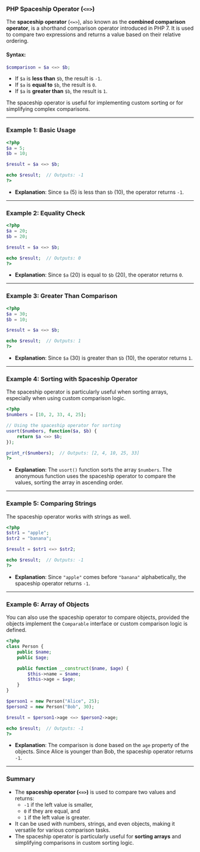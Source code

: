 ### PHP Spaceship Operator (`<=>`)

The **spaceship operator** (`<=>`), also known as the **combined comparison operator**, is a shorthand comparison operator introduced in PHP 7. It is used to compare two expressions and returns a value based on their relative ordering.

#### Syntax:

```php
$comparison = $a <=> $b;
```

- If `$a` is **less than** `$b`, the result is `-1`.
- If `$a` is **equal to** `$b`, the result is `0`.
- If `$a` is **greater than** `$b`, the result is `1`.

The spaceship operator is useful for implementing custom sorting or for simplifying complex comparisons.

---

### Example 1: Basic Usage

```php
<?php
$a = 5;
$b = 10;

$result = $a <=> $b;

echo $result;  // Outputs: -1
?>
```

- **Explanation**: Since `$a` (5) is less than `$b` (10), the operator returns `-1`.

---

### Example 2: Equality Check

```php
<?php
$a = 20;
$b = 20;

$result = $a <=> $b;

echo $result;  // Outputs: 0
?>
```

- **Explanation**: Since `$a` (20) is equal to `$b` (20), the operator returns `0`.

---

### Example 3: Greater Than Comparison

```php
<?php
$a = 30;
$b = 10;

$result = $a <=> $b;

echo $result;  // Outputs: 1
?>
```

- **Explanation**: Since `$a` (30) is greater than `$b` (10), the operator returns `1`.

---

### Example 4: Sorting with Spaceship Operator

The spaceship operator is particularly useful when sorting arrays, especially when using custom comparison logic.

```php
<?php
$numbers = [10, 2, 33, 4, 25];

// Using the spaceship operator for sorting
usort($numbers, function($a, $b) {
    return $a <=> $b;
});

print_r($numbers);  // Outputs: [2, 4, 10, 25, 33]
?>
```

- **Explanation**: The `usort()` function sorts the array `$numbers`. The anonymous function uses the spaceship operator to compare the values, sorting the array in ascending order.

---

### Example 5: Comparing Strings

The spaceship operator works with strings as well.

```php
<?php
$str1 = "apple";
$str2 = "banana";

$result = $str1 <=> $str2;

echo $result;  // Outputs: -1
?>
```

- **Explanation**: Since `"apple"` comes before `"banana"` alphabetically, the spaceship operator returns `-1`.

---

### Example 6: Array of Objects

You can also use the spaceship operator to compare objects, provided the objects implement the `Comparable` interface or custom comparison logic is defined.

```php
<?php
class Person {
    public $name;
    public $age;

    public function __construct($name, $age) {
        $this->name = $name;
        $this->age = $age;
    }
}

$person1 = new Person("Alice", 25);
$person2 = new Person("Bob", 30);

$result = $person1->age <=> $person2->age;

echo $result;  // Outputs: -1
?>
```

- **Explanation**: The comparison is done based on the `age` property of the objects. Since Alice is younger than Bob, the spaceship operator returns `-1`.

---

### Summary

- The **spaceship operator (`<=>`)** is used to compare two values and returns:
  - `-1` if the left value is smaller,
  - `0` if they are equal, and
  - `1` if the left value is greater.
- It can be used with numbers, strings, and even objects, making it versatile for various comparison tasks.
- The spaceship operator is particularly useful for **sorting arrays** and simplifying comparisons in custom sorting logic.

